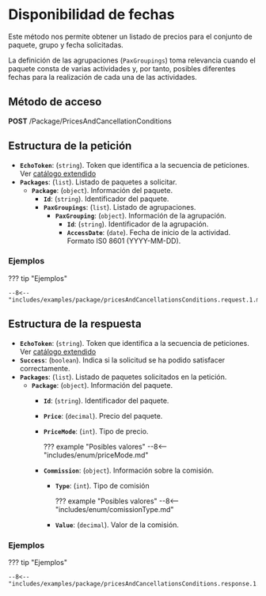 # Disponibilidad de fechas

Este método nos permite obtener un listado de precios para el conjunto de paquete, grupo y fecha solicitadas.

La definición de las agrupaciones (``PaxGroupings``) toma relevancia cuando el paquete consta de varias actividades y, por tanto, posibles diferentes fechas para la realización de cada una de las actividades.

## Método de acceso

**POST** /Package/PricesAndCancellationConditions

## Estructura de la petición

- **``EchoToken``**: (``string``). Token que identifica a la secuencia de peticiones. Ver [catálogo extendido](../extendedCatalog#estructura-de-la-respuesta)
- **``Packages``**: (``list``). Listado de paquetes a solicitar.
    - **``Package``**: (``object``). Información del paquete.
        - **``Id``**: (``string``). Identificador del paquete.
        - **``PaxGroupings``**: (``list``). Listado de agrupaciones.
            - **``PaxGrouping``**: (``object``). Información de la agrupación.
                - **``Id``**: (``string``). Identificador de la agrupación.
                - **``AccessDate``**: (``date``). Fecha de inicio de la actividad. Formato IS0 8601 (YYYY-MM-DD).

### Ejemplos

??? tip "Ejemplos"
    
    --8<-- "includes/examples/package/pricesAndCancellationsConditions.request.1.md"

## Estructura de la respuesta

- **``EchoToken``**: (``string``). Token que identifica a la secuencia de peticiones. Ver [catálogo extendido](../extendedCatalog#estructura-de-la-respuesta)
- **``Success``**: (``boolean``). Indica si la solicitud se ha podido satisfacer correctamente.
- **``Packages``**: (``list``). Listado de paquetes solicitados en la petición.
    - **``Package``**: (``object``). Información del paquete.
        - **``Id``**: (``string``). Identificador del paquete.
        - **``Price``**: (``decimal``). Precio del paquete.
        - **``PriceMode``**: (``int``). Tipo de precio.

            ??? example "Posibles valores"
                --8<-- "includes/enum/priceMode.md"

        - **``Commission``**: (``object``). Información sobre la comisión.
            - **``Type``**: (``int``). Tipo de comisión

                ??? example "Posibles valores"
                    --8<-- "includes/enum/comissionType.md"

            - **``Value``**: (``decimal``). Valor de la comisión.

### Ejemplos

??? tip "Ejemplos"
    
    --8<-- "includes/examples/package/pricesAndCancellationsConditions.response.1.md"